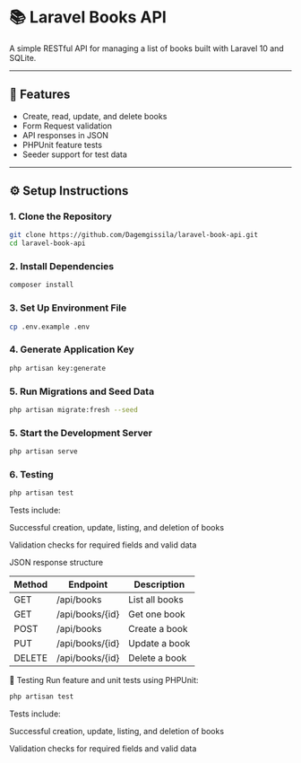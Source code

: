 # 📚 Laravel Books API

A simple RESTful API for managing a list of books built with Laravel 10 and SQLite.

---

## 🚀 Features

-   Create, read, update, and delete books
-   Form Request validation
-   API responses in JSON
-   PHPUnit feature tests
-   Seeder support for test data

---

## ⚙️ Setup Instructions

### 1. Clone the Repository

```bash
git clone https://github.com/Dagemgissila/laravel-book-api.git
cd laravel-book-api
```

### 2. Install Dependencies

```bash
composer install
```

### 3. Set Up Environment File

```bash
cp .env.example .env
```

### 4. Generate Application Key

```bash
php artisan key:generate
```

### 5. Run Migrations and Seed Data

```bash
php artisan migrate:fresh --seed
```

### 5. Start the Development Server

```bash
php artisan serve
```

### 6. Testing

```bash
php artisan test

```

Tests include:

Successful creation, update, listing, and deletion of books

Validation checks for required fields and valid data

JSON response structure

| Method | Endpoint        | Description    |
| ------ | --------------- | -------------- |
| GET    | /api/books      | List all books |
| GET    | /api/books/{id} | Get one book   |
| POST   | /api/books      | Create a book  |
| PUT    | /api/books/{id} | Update a book  |
| DELETE | /api/books/{id} | Delete a book  |

🧪 Testing
Run feature and unit tests using PHPUnit:

```bash
php artisan test

```

Tests include:

Successful creation, update, listing, and deletion of books

Validation checks for required fields and valid data
